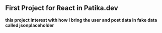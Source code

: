 ## First Project for React in Patika.dev
**this project interest with how I bring the user and post data in fake data called jsonplaceholder** 